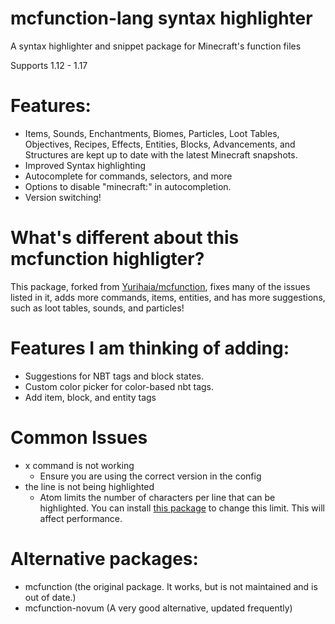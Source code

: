 # mcfunction-lang syntax highlighter

A syntax highlighter and snippet package for Minecraft's function files

Supports 1.12 - 1.17

# Features:

- Items, Sounds, Enchantments, Biomes, Particles, Loot Tables, Objectives, Recipes, Effects, Entities, Blocks, Advancements, and Structures are kept up to date with the latest Minecraft snapshots.
- Improved Syntax highlighting
- Autocomplete for commands, selectors, and more
- Options to disable "minecraft:" in autocompletion.
- Version switching!

# What's different about this mcfunction highligter?

This package, forked from [Yurihaia/mcfunction](https://github.com/Bassab03/mcfunction), fixes many of the issues listed in it, adds more commands, items, entities, and has more suggestions, such as loot tables, sounds, and particles!

# Features I am thinking of adding:

- Suggestions for NBT tags and block states.
- Custom color picker for color-based nbt tags.
- Add item, block, and entity tags

# Common Issues
- x command is not working
  - Ensure you are using the correct version in the config
- the line is not being highlighted
  - Atom limits the number of characters per line that can be highlighted. You can install [this package](https://atom.io/packages/grammar-token-limit) to change this limit. This will affect performance.

# Alternative packages:
- mcfunction (the original package. It works, but is not maintained and is out of date.)
- mcfunction-novum (A very good alternative, updated frequently)
